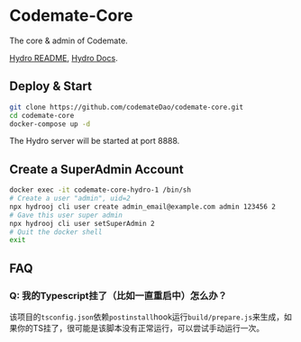 # Codemate-Core

The core & admin of Codemate.

[Hydro README](README-HYDRO.md), [Hydro Docs](https://docs.hydro.ac).

## Deploy & Start

```bash
git clone https://github.com/codemateDao/codemate-core.git
cd codemate-core
docker-compose up -d
```

The Hydro server will be started at port 8888.

## Create a SuperAdmin Account

```bash
docker exec -it codemate-core-hydro-1 /bin/sh
# Create a user "admin", uid=2
npx hydrooj cli user create admin_email@example.com admin 123456 2
# Gave this user super admin
npx hydrooj cli user setSuperAdmin 2
# Quit the docker shell
exit
```

## FAQ

### Q: 我的Typescript挂了（比如一直重启中）怎么办？

该项目的`tsconfig.json`依赖`postinstall`hook运行`build/prepare.js`来生成，如果你的TS挂了，很可能是该脚本没有正常运行，可以尝试手动运行一次。